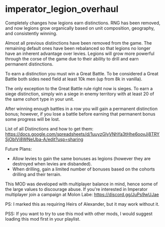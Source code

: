 # imperator_legion_overhaul

Completely changes how legions earn distinctions. RNG has been removed, and now legions grow organically based on unit composition, geography, and consistently winning.

Almost all previous distinctions have been removed from the game. The remaining default ones have been rebalanced so that legions no longer have an inherent advantage over levies. Legions will grow more powerful through the corse of the game due to their ability to drill and earn permanent distinctions. 

To earn a distinction you must win a Great Battle. To be considered a Great Battle both sides need field at least 10k men (up from 8k in vanilla).

The only exception to the Great Battle rule right now is sieges. To earn a siege distinction, simply win a siege in enemy territory with at least 20 of the same cohort type in your unit.

After winning enough battles in a row you will gain a permanent distinction bonus; however, if you lose a battle before earning that permanent bonus some progress will be lost.

List of all Distinctions and how to get them: 
https://docs.google.com/spreadsheets/d/1uuyzGlyVNhYa3tHhe6oovJj8TRYSjOblVi8WNeUba-A/edit?usp=sharing

Future Plans:
- Allow levies to gain the same bonuses as legions (however they are destroyed when levies are disbanded).
- When drilling, gain a limited number of bonuses based on the cohorts drilling and their terrain.

This MOD was developed with multiplayer balance in mind, hence some of the large values to discourage abuse. If  you're interested in Imperator multiplayer join a campaign at Molon Labe: https://discord.gg/JuPs9wUJae

PS: I marked this as requiring Heirs of Alexander, but it may work without it.

PSS: If you want to try to use this mod with other mods, I would suggest loading this mod first in your playlist.


